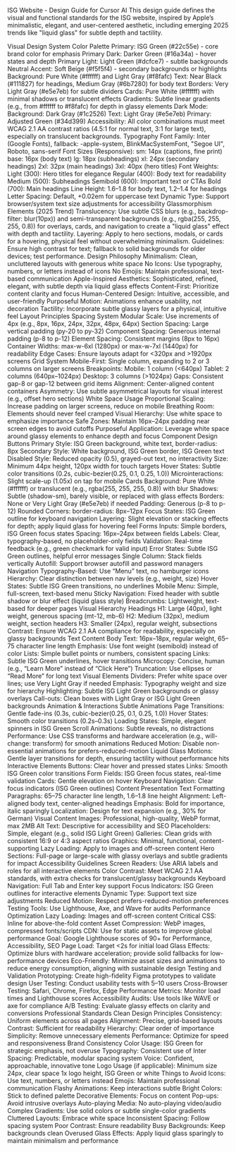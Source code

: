 ISG Website - Design Guide for Cursor AI
This design guide defines the visual and functional standards for the ISG website, inspired by Apple’s minimalistic, elegant, and user-centered aesthetic, including emerging 2025 trends like "liquid glass" for subtle depth and tactility.

Visual Design System
Color Palette
Primary: ISG Green (#22c55e) - core brand color for emphasis
Primary Dark: Darker Green (#16a34a) - hover states and depth
Primary Light: Light Green (#dcfce7) - subtle backgrounds
Neutral Accent: Soft Beige (#f5f5f4) - secondary backgrounds or highlights
Background: Pure White (#ffffff) and Light Gray (#f8fafc)
Text: Near Black (#111827) for headings, Medium Gray (#6b7280) for body text
Borders: Very Light Gray (#e5e7eb) for subtle dividers
Cards: Pure White (#ffffff) with minimal shadows or translucent effects
Gradients: Subtle linear gradients (e.g., from #ffffff to #f8fafc) for depth in glassy elements
Dark Mode:
Background: Dark Gray (#1c2526)
Text: Light Gray (#e5e7eb)
Primary: Adjusted Green (#34d399)
Accessibility: All color combinations must meet WCAG 2.1 AA contrast ratios (4.5:1 for normal text, 3:1 for large text), especially on translucent backgrounds.
Typography
Font Family: Inter (Google Fonts), fallback: -apple-system, BlinkMacSystemFont, "Segoe UI", Roboto, sans-serif
Font Sizes (Responsive):
sm: 14px (captions, fine print)
base: 16px (body text)
lg: 18px (subheadings)
xl: 24px (secondary headings)
2xl: 32px (main headings)
3xl: 40px (hero titles)
Font Weights:
Light (300): Hero titles for elegance
Regular (400): Body text for readability
Medium (500): Subheadings
Semibold (600): Important text or CTAs
Bold (700): Main headings
Line Height: 1.6–1.8 for body text, 1.2–1.4 for headings
Letter Spacing: Default, +0.02em for uppercase text
Dynamic Type: Support browser/system text size adjustments for accessibility
Glassmorphism Elements (2025 Trend)
Translucency: Use subtle CSS blurs (e.g., backdrop-filter: blur(10px)) and semi-transparent backgrounds (e.g., rgba(255, 255, 255, 0.8)) for overlays, cards, and navigation to create a "liquid glass" effect with depth and tactility.
Layering: Apply to hero sections, modals, or cards for a hovering, physical feel without overwhelming minimalism.
Guidelines: Ensure high contrast for text; fallback to solid backgrounds for older devices; test performance.
Design Philosophy
Minimalism: Clean, uncluttered layouts with generous white space
No Icons: Use typography, numbers, or letters instead of icons
No Emojis: Maintain professional, text-based communication
Apple-Inspired Aesthetics: Sophisticated, refined, elegant, with subtle depth via liquid glass effects
Content-First: Prioritize content clarity and focus
Human-Centered Design: Intuitive, accessible, and user-friendly
Purposeful Motion: Animations enhance usability, not decoration
Tactility: Incorporate subtle glassy layers for a physical, intuitive feel
Layout Principles
Spacing System
Modular Scale: Use increments of 4px (e.g., 8px, 16px, 24px, 32px, 48px, 64px)
Section Spacing: Large vertical padding (py-20 to py-32)
Component Spacing: Generous internal padding (p-8 to p-12)
Element Spacing: Consistent margins (8px to 16px)
Container Widths: max-w-6xl (1280px) or max-w-7xl (1440px) for readability
Edge Cases: Ensure layouts adapt for <320px and >1920px screens
Grid System
Mobile-First: Single column, expanding to 2 or 3 columns on larger screens
Breakpoints:
Mobile: 1 column (<640px)
Tablet: 2 columns (640px–1024px)
Desktop: 3 columns (>1024px)
Gaps: Consistent gap-8 or gap-12 between grid items
Alignment: Center-aligned content containers
Asymmetry: Use subtle asymmetrical layouts for visual interest (e.g., offset hero sections)
White Space Usage
Proportional Scaling: Increase padding on larger screens, reduce on mobile
Breathing Room: Elements should never feel cramped
Visual Hierarchy: Use white space to emphasize importance
Safe Zones: Maintain 16px–24px padding near screen edges to avoid cutoffs
Purposeful Application: Leverage white space around glassy elements to enhance depth and focus
Component Design
Buttons
Primary Style: ISG Green background, white text, border-radius: 8px
Secondary Style: White background, ISG Green border, ISG Green text
Disabled Style: Reduced opacity (0.5), grayed-out text, no interactivity
Size: Minimum 44px height, 120px width for touch targets
Hover States: Subtle color transitions (0.2s, cubic-bezier(0.25, 0.1, 0.25, 1.0))
Microinteractions: Slight scale-up (1.05x) on tap for mobile
Cards
Background: Pure White (#ffffff) or translucent (e.g., rgba(255, 255, 255, 0.8)) with blur
Shadows: Subtle (shadow-sm), barely visible, or replaced with glass effects
Borders: None or Very Light Gray (#e5e7eb) if needed
Padding: Generous (p-8 to p-12)
Rounded Corners: border-radius: 8px–12px
Focus States: ISG Green outline for keyboard navigation
Layering: Slight elevation or stacking effects for depth; apply liquid glass for hovering feel
Forms
Inputs: Simple borders, ISG Green focus states
Spacing: 16px–24px between fields
Labels: Clear, typography-based, no placeholder-only fields
Validation: Real-time feedback (e.g., green checkmark for valid input)
Error States: Subtle ISG Green outlines, helpful error messages
Single Column: Stack fields vertically
Autofill: Support browser autofill and password managers
Navigation
Typography-Based: Use “Menu” text, no hamburger icons
Hierarchy: Clear distinction between nav levels (e.g., weight, size)
Hover States: Subtle ISG Green transitions, no underlines
Mobile Menu: Simple, full-screen, text-based menu
Sticky Navigation: Fixed header with subtle shadow or blur effect (liquid glass style)
Breadcrumbs: Lightweight, text-based for deeper pages
Visual Hierarchy
Headings
H1: Large (40px), light weight, generous spacing (mt-12, mb-6)
H2: Medium (32px), medium weight, section headers
H3: Smaller (24px), regular weight, subsections
Contrast: Ensure WCAG 2.1 AA compliance for readability, especially on glassy backgrounds
Text Content
Body Text: 16px–18px, regular weight, 65–75 character line length
Emphasis: Use font weight (semibold) instead of color
Lists: Simple bullet points or numbers, consistent spacing
Links: Subtle ISG Green underlines, hover transitions
Microcopy: Concise, human (e.g., “Learn More” instead of “Click Here”)
Truncation: Use ellipses or “Read More” for long text
Visual Elements
Dividers: Prefer white space over lines; use Very Light Gray if needed
Emphasis: Typography weight and size for hierarchy
Highlighting: Subtle ISG Light Green backgrounds or glassy overlays
Call-outs: Clean boxes with Light Gray or ISG Light Green backgrounds
Animation & Interactions
Subtle Animations
Page Transitions: Gentle fade-ins (0.3s, cubic-bezier(0.25, 0.1, 0.25, 1.0))
Hover States: Smooth color transitions (0.2s–0.3s)
Loading States: Simple, elegant spinners in ISG Green
Scroll Animations: Subtle reveals, no distractions
Performance: Use CSS transforms and hardware acceleration (e.g., will-change: transform) for smooth animations
Reduced Motion: Disable non-essential animations for prefers-reduced-motion
Liquid Glass Motions: Gentle layer transitions for depth, ensuring tactility without performance hits
Interactive Elements
Buttons: Clear hover and pressed states
Links: Smooth ISG Green color transitions
Form Fields: ISG Green focus states, real-time validation
Cards: Gentle elevation on hover
Keyboard Navigation: Clear focus indicators (ISG Green outlines)
Content Presentation
Text Formatting
Paragraphs: 65–75 character line length, 1.6–1.8 line height
Alignment: Left-aligned body text, center-aligned headings
Emphasis: Bold for importance, italic sparingly
Localization: Design for text expansion (e.g., 30% for German)
Visual Content
Images: Professional, high-quality, WebP format, max 2MB
Alt Text: Descriptive for accessibility and SEO
Placeholders: Simple, elegant (e.g., solid ISG Light Green)
Galleries: Clean grids with consistent 16:9 or 4:3 aspect ratios
Graphics: Minimal, functional, content-supporting
Lazy Loading: Apply to images and off-screen content
Hero Sections: Full-page or large-scale with glassy overlays and subtle gradients for impact
Accessibility Guidelines
Screen Readers: Use ARIA labels and roles for all interactive elements
Color Contrast: Meet WCAG 2.1 AA standards, with extra checks for translucent/glassy backgrounds
Keyboard Navigation: Full Tab and Enter key support
Focus Indicators: ISG Green outlines for interactive elements
Dynamic Type: Support text size adjustments
Reduced Motion: Respect prefers-reduced-motion preferences
Testing Tools: Use Lighthouse, Axe, and Wave for audits
Performance Optimization
Lazy Loading: Images and off-screen content
Critical CSS: Inline for above-the-fold content
Asset Compression: WebP images, compressed fonts/scripts
CDN: Use for static assets to improve global performance
Goal: Google Lighthouse scores of 90+ for Performance, Accessibility, SEO
Page Load: Target <2s for initial load
Glass Effects: Optimize blurs with hardware acceleration; provide solid fallbacks for low-performance devices
Eco-Friendly: Minimize asset sizes and animations to reduce energy consumption, aligning with sustainable design
Testing and Validation
Prototyping: Create high-fidelity Figma prototypes to validate design
User Testing: Conduct usability tests with 5–10 users
Cross-Browser Testing: Safari, Chrome, Firefox, Edge
Performance Metrics: Monitor load times and Lighthouse scores
Accessibility Audits: Use tools like WAVE or axe for compliance
A/B Testing: Evaluate glassy effects on clarity and conversions
Professional Standards
Clean Design Principles
Consistency: Uniform elements across all pages
Alignment: Precise, grid-based layouts
Contrast: Sufficient for readability
Hierarchy: Clear order of importance
Simplicity: Remove unnecessary elements
Performance: Optimize for speed and responsiveness
Brand Consistency
Color Usage: ISG Green for strategic emphasis, not overuse
Typography: Consistent use of Inter
Spacing: Predictable, modular spacing system
Voice: Confident, approachable, innovative tone
Logo Usage (if applicable): Minimum size 24px, clear space 1x logo height, ISG Green or white
Things to Avoid
Icons: Use text, numbers, or letters instead
Emojis: Maintain professional communication
Flashy Animations: Keep interactions subtle
Bright Colors: Stick to defined palette
Decorative Elements: Focus on content
Pop-ups: Avoid intrusive overlays
Auto-playing Media: No auto-playing video/audio
Complex Gradients: Use solid colors or subtle single-color gradients
Cluttered Layouts: Embrace white space
Inconsistent Spacing: Follow spacing system
Poor Contrast: Ensure readability
Busy Backgrounds: Keep backgrounds clean
Overused Glass Effects: Apply liquid glass sparingly to maintain minimalism and performance